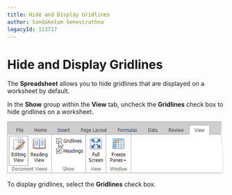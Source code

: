 ```yaml
---
title: Hide and Display Gridlines
author: Sandakelum Senevirathna
legacyId: 113717
---
```

# Hide and Display Gridlines
The **Spreadsheet** allows you to hide gridlines that are displayed on a worksheet by default.

In the **Show** group within the **View** tab, uncheck the **Gridlines** check box to hide gridlines on a worksheet.

![EUD_ASPxSpreadsheet_View_Gridlines](../../../images/img117686.png)

To display gridlines, select the **Gridlines** check box.